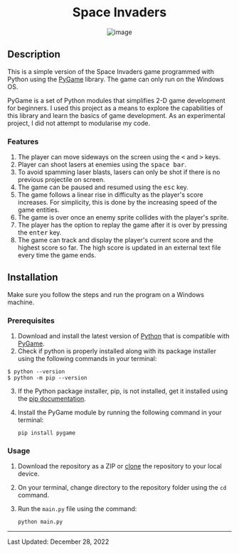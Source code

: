 <div align="center">

# Space Invaders

![image](https://user-images.githubusercontent.com/99841502/209762911-6c413560-cda7-4ede-bf16-474dfe3a68d5.png)

</div>

## Description
This is a simple version of the Space Invaders game programmed with Python using the [PyGame](https://www.pygame.org/docs/) library. The game can only run on the Windows OS.

PyGame is a set of Python modules that simplifies 2-D game development for beginners. I used this project as a means to explore the capabilities of this library and learn the basics of game development. As an experimental project, I did not attempt to modularise my code.

### Features
1. The player can move sideways on the screen using the <kbd><</kbd> and <kbd>></kbd> keys.
2. Player can shoot lasers at enemies using the <kbd>space bar</kbd>.
3. To avoid spamming laser blasts, lasers can only be shot if there is no previous projectile on screen.
4. The game can be paused and resumed using the <kbd>esc</kbd> key.
5. The game follows a linear rise in difficulty as the player's score increases. For simplicity, this is done by the increasing speed of the game entities.
6. The game is over once an enemy sprite collides with the player's sprite.
7. The player has the option to replay the game after it is over by pressing the <kbd>enter</kbd> key.
8. The game can track and display the player's current score and the highest score so far. The high score is updated in an external text file every time the game ends.

## Installation
Make sure you follow the steps and run the program on a Windows machine.

### Prerequisites
1. Download and install the latest version of [Python](https://www.python.org/downloads/) that is compatible with [PyGame](https://www.pygame.org/wiki/GettingStarted).
2. Check if python is properly installed along with its package installer using the following commands in your terminal:
```
$ python --version
$ python -m pip --version
```
3. If the Python package installer, pip, is not installed, get it installed using the [pip documentation](https://pip.pypa.io/en/stable/getting-started/).
4. Install the PyGame module by running the following command in your terminal:

    `pip install pygame`

### Usage
1. Download the repository as a ZIP or [clone](https://docs.github.com/en/repositories/creating-and-managing-repositories/cloning-a-repository) the repository to your local device.
2. On your terminal, change directory to the repository folder using the `cd` command.
3. Run the `main.py` file using the command:

    `python main.py`
---
Last Updated: December 28, 2022